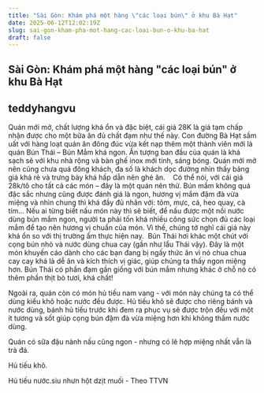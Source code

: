 ```yaml
---
title: "Sài Gòn: Khám phá một hàng \"các loại bún\" ở khu Bà Hạt"
date: 2025-06-12T12:02:19Z
slug: sai-gon-kham-pha-mot-hang-cac-loai-bun-o-khu-ba-hat
draft: false
---
```


## Sài Gòn: Khám phá một hàng "các loại bún" ở khu Bà Hạt

## teddyhangvu

Quán mới mở, chất lượng khá ổn và đặc biệt, cái giá 28K là giá tạm chấp nhận được cho một bữa ăn đủ chất đạm như thế này.​ 
Con đường Bà Hạt sầm uất với hàng loạt quán ăn đông đúc vừa kết nạp thêm một thành viên mới là quán Bún Thái – Bún Mắm khá ngon. Ấn tượng ban đầu của quán là khá sạch sẽ với khu nhà rộng và bàn ghế inox mới tinh, sáng bóng. Quán mới mở nên cũng chưa quá đông khách, đa số là khách dọc đường nhìn thấy bảng giá khá rẻ và trưng bày khá hấp dẫn nên ghé ăn.
​​​​
​
​
Có thể nói, với cái giá 28k/tô cho tất cả các món – đây là một quán nên thử.​
Bún mắm không quá đặc sắc nhưng cũng được đánh giá là ngon, hương vị mắm đậm đà vừa miệng và nhìn chung thì khá đầy đủ nhân với: tôm, mực, cá, heo quay, cà tím... Nếu ai từng biết nấu món này thì sẽ biết, để nấu được một nồi nước dùng bún mắm ngon, người ta phải tốn khá nhiều công sức chọn đủ các loại mắm để tạo nên hương vị chuẩn của món. Vì thế, chúng tớ nghĩ cái giá này khá ổn so với thị trường ẩm thực hiện nay.
​​​
Bún Thái hơi khác một chút với cọng bún nhỏ và nước dùng chua cay (gần như lẩu Thái vậy). Đây là một món khuyến cáo dành cho các bạn đang bị ngấy thức ăn vì nó chua chua cay cay khá là dễ ăn và kích thích vị giác, giúp chúng ta thấy ngon miệng hơn. Bún Thái có phần đạm gần giống với bún mắm nhưng khác ở chỗ nó có thêm phần thịt bò tươi, khá chất!


​​Ngoài ra, quán còn có món hủ tiếu nam vang - với món này chúng ta có thể dùng kiểu khô hoặc nước đều được. Hủ tiếu khô sẽ được cho riêng bánh và nước dùng, bánh hủ tiếu trước khi đem ra phục vụ sẽ được trộn đều với một ít tương và sốt giúp cọng bún đậm đà vừa miệng hơn khi không thấm nước dùng.

Quán có sữa đậu nành nấu cũng ngon - nhưng có lẽ hợp miệng nhất vẫn là trà đá.


Hủ tiếu khô.

Hủ tiếu nước.​siu nhưn hột dzịt muối - Theo TTVN​ ​​